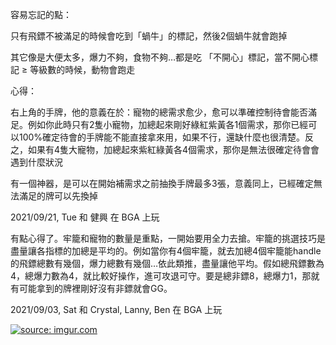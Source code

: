 
容易忘記的點：

只有飛鏢不被滿足的時候會吃到「蝸牛」的標記，然後2個蝸牛就會跑掉

其它像是大便太多，爆力不夠，食物不夠…都是吃 「不開心」標記，當不開心標記 ≥ 等級數的時候，動物會跑走

心得：

右上角的手牌，他的意義在於：寵物的總需求愈少，愈可以準確控制待會能否滿足。例如你此時只有2隻小寵物，加總起來剛好綠紅紫黃各1個需求，那你已經可以100%確定待會的手牌能不能直接拿來用，如果不行，還缺什麼也很清楚。反之，如果有4隻大寵物，加總起來紫紅綠黃各4個需求，那你是無法很確定待會會遇到什麼狀況

有一個神器，是可以在開始補需求之前抽換手牌最多3張，意義同上，已經確定無法滿足的牌可以先換掉


2021/09/21, Tue 和 健興 在 BGA  上玩

有點心得了。牢籠和寵物的數量是重點，一開始要用全力去搶。牢籠的挑選技巧是盡量讓各指標的加總是平均的。例如當你有4個牢籠，就去加總4個牢籠能handle的飛鏢總數有幾個，爆力總數有幾個…依此類推，盡量讓他平均。假如總飛鏢數為4，總爆力數為4，就比較好操作，進可攻退可守。要是總非鏢8，總爆力1，那就有可能拿到的牌裡剛好沒有非鏢就會GG。

2021/09/03, Sat 和 Crystal, Lanny, Ben 在 BGA 上玩

<a href="https://imgur.com/xahNfw5"><img src="https://i.imgur.com/xahNfw5.jpg" title="source: imgur.com" /></a>